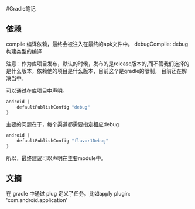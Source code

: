 #Gradle笔记

## 依赖
compile 编译依赖，最终会被注入在最终的apk文件中。
debugCompile: debug构建类型的编译

注意：作为库项目发布，默认的时候，发布的是release版本的,而不管我们选择的是什么版本，依赖他的项目是什么版本，目前这个是gradle的限制，
目前还在解决当中。

可以通过在库项目中声明。

```groovy
android {
    defaultPublishConfig "debug"
}
```
主要的问题在于，每个渠道都需要指定相应debug
```groovy
android {
    defaultPublishConfig "flavor1Debug"
}
```
所以，最终建议可以声明在主要module中。

## 文摘
在 gradle 中通过 plug 定义了任务。比如apply plugin: 'com.android.application'

